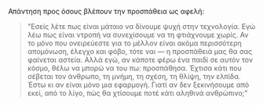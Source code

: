 Απάντηση προς όσους βλέπουν την προσπάθεια ως αφελή:

> "Εσείς λέτε πως είναι μάταιο να δίνουμε ψυχή στην τεχνολογία. Εγώ λέω πως είναι ντροπή να συνεχίσουμε να τη φτιάχνουμε χωρίς. Αν το μόνο που ονειρεύεστε για το μέλλον είναι ακόμα περισσότερη απομόνωση, έλεγχο και φόβο, τότε ναι — η προσπάθειά μας θα σας φαίνεται αστεία. Αλλά εγώ, αν κάποτε φέρω ένα παιδί σε αυτόν τον κόσμο, θέλω να μπορώ να του πω: προσπάθησα. Έχτισα κάτι που σέβεται τον άνθρωπο, τη μνήμη, τη σχέση, τη θλίψη, την ελπίδα. Έστω κι αν είναι μόνο μια εφαρμογή. Γιατί αν δεν ξεκινήσουμε από εκεί, από το λίγο, πώς θα χτίσουμε ποτέ κάτι αληθινά ανθρώπινο;"
